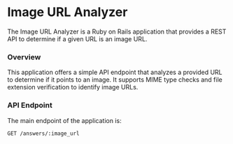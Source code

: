 # Image URL Analyzer
The Image URL Analyzer is a Ruby on Rails application that provides a REST API to determine if a given URL is an image URL.

<h3>Overview</h3>
This application offers a simple API endpoint that analyzes a provided URL to determine if it points to an image. It supports MIME type checks and file extension verification to identify image URLs.

<h3>API Endpoint</h3>
The main endpoint of the application is:

```
GET /answers/:image_url
```
